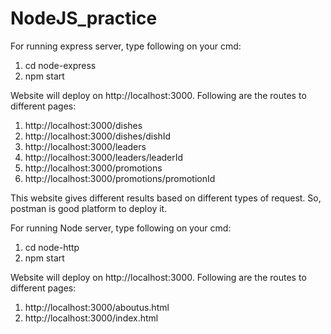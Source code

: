 # NodeJS_practice

For running express server, type following on your cmd:
1. cd node-express
2. npm start

Website will deploy on http://localhost:3000. Following are the routes to different pages:
1. http://localhost:3000/dishes
2. http://localhost:3000/dishes/dishId
3. http://localhost:3000/leaders
4. http://localhost:3000/leaders/leaderId
5. http://localhost:3000/promotions
6. http://localhost:3000/promotions/promotionId

This website gives different results based on different types of request. So, postman is good platform to deploy it.

For running Node server, type following on your cmd:
1. cd node-http
2. npm start

Website will deploy on http://localhost:3000. Following are the routes to different pages:
1. http://localhost:3000/aboutus.html
2. http://localhost:3000/index.html
